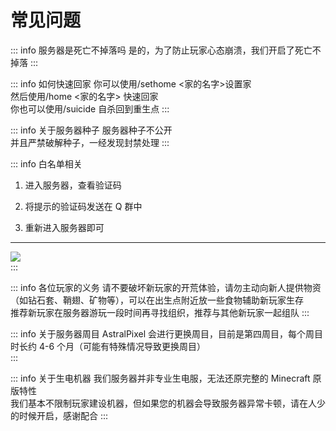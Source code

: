 # 常见问题

::: info 服务器是死亡不掉落吗
是的，为了防止玩家心态崩溃，我们开启了死亡不掉落
:::

::: info 如何快速回家
你可以使用/sethome <家的名字>设置家<br>
然后使用/home <家的名字> 快速回家<br>
你也可以使用/suicide 自杀回到重生点
:::

::: info 关于服务器种子
服务器种子不公开<br>
并且严禁破解种子，一经发现封禁处理
:::


::: info 白名单相关
1. 进入服务器，查看验证码

2. 将提示的验证码发送在 Q 群中

3. 重新进入服务器即可

---

<div style="display: flex; justify-content: space-between;">
    <img src="/whitelist-1.jpg">
</div>
:::

::: info 各位玩家的义务
请不要破坏新玩家的开荒体验，请勿主动向新人提供物资（如钻石套、鞘翅、矿物等），可以在出生点附近放一些食物辅助新玩家生存<br>
推荐新玩家在服务器游玩一段时间再寻找组织，推荐与其他新玩家一起组队
:::

::: info 关于服务器周目
AstralPixel 会进行更换周目，目前是第四周目，每个周目时长约 4-6 个月（可能有特殊情况导致更换周目）<br>
:::

::: info 关于生电机器
我们服务器并非专业生电服，无法还原完整的 Minecraft 原版特性<br>
我们基本不限制玩家建设机器，但如果您的机器会导致服务器异常卡顿，请在人少的时候开启，感谢配合
:::
